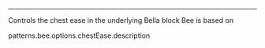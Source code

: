 ---

Controls the chest ease in the underlying Bella block Bee is based on

patterns.bee.options.chestEase.description